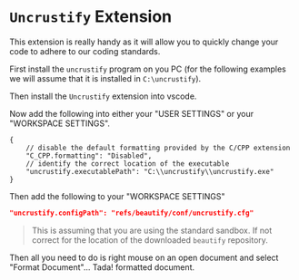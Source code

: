 # `Uncrustify` Extension #

This extension is really handy as it will allow you to quickly change your code to adhere to our coding standards.

First install the `uncrustify` program on you PC (for the following examples we will assume that it is
installed in `C:\uncrustify`).

Then install the `Uncrustify` extension into vscode.

Now add the following into either your "USER SETTINGS" or your "WORKSPACE SETTINGS".

```JSON-with-comments
{
    // disable the default formatting provided by the C/CPP extension
    "C_CPP.formatting": "Disabled",
    // identify the correct location of the executable
    "uncrustify.executablePath": "C:\\uncrustify\\uncrustify.exe"
}
```

Then add the following to your "WORKSPACE SETTINGS"

```JSON
"uncrustify.configPath": "refs/beautify/conf/uncrustify.cfg"
```

> This is assuming that you are using the standard sandbox.  If not correct for the location of the downloaded `beautify` repository.

Then all you need to do is right mouse on an open document and select "Format Document"... Tada! formatted document.

